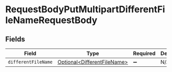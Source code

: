 # RequestBodyPutMultipartDifferentFileNameRequestBody


## Fields

| Field                                                                        | Type                                                                         | Required                                                                     | Description                                                                  |
| ---------------------------------------------------------------------------- | ---------------------------------------------------------------------------- | ---------------------------------------------------------------------------- | ---------------------------------------------------------------------------- |
| `differentFileName`                                                          | [Optional\<DifferentFileName>](../../models/operations/DifferentFileName.md) | :heavy_minus_sign:                                                           | N/A                                                                          |